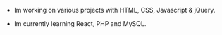  
- Im working on various projects with HTML, CSS, Javascript & jQuery.

- Im currently learning React, PHP and MySQL.



